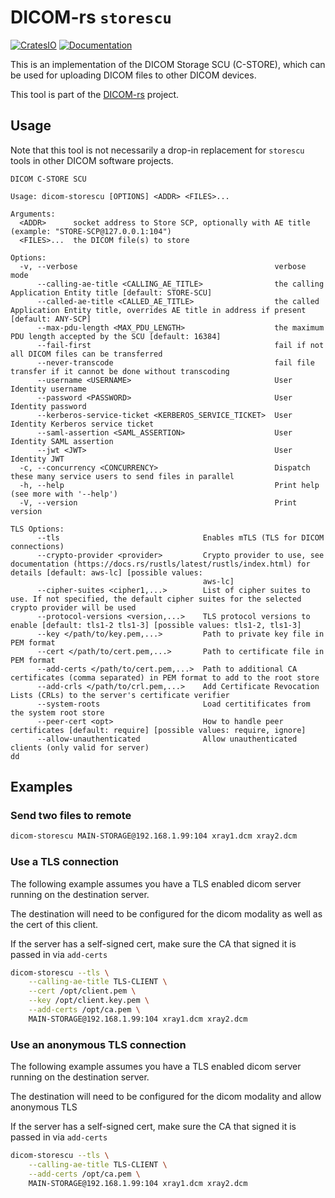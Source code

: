 # DICOM-rs `storescu`

[![CratesIO](https://img.shields.io/crates/v/dicom-storescu.svg)](https://crates.io/crates/dicom-storescu)
[![Documentation](https://docs.rs/dicom-storescu/badge.svg)](https://docs.rs/dicom-storescu)

This is an implementation of the DICOM Storage SCU (C-STORE),
which can be used for uploading DICOM files to other DICOM devices.

This tool is part of the [DICOM-rs](https://github.com/Enet4/dicom-rs) project.

## Usage

Note that this tool is not necessarily a drop-in replacement
for `storescu` tools in other DICOM software projects.

```none
DICOM C-STORE SCU

Usage: dicom-storescu [OPTIONS] <ADDR> <FILES>...

Arguments:
  <ADDR>      socket address to Store SCP, optionally with AE title (example: "STORE-SCP@127.0.0.1:104")
  <FILES>...  the DICOM file(s) to store

Options:
  -v, --verbose                                            verbose mode
      --calling-ae-title <CALLING_AE_TITLE>                the calling Application Entity title [default: STORE-SCU]
      --called-ae-title <CALLED_AE_TITLE>                  the called Application Entity title, overrides AE title in address if present [default: ANY-SCP]
      --max-pdu-length <MAX_PDU_LENGTH>                    the maximum PDU length accepted by the SCU [default: 16384]
      --fail-first                                         fail if not all DICOM files can be transferred
      --never-transcode                                    fail file transfer if it cannot be done without transcoding
      --username <USERNAME>                                User Identity username
      --password <PASSWORD>                                User Identity password
      --kerberos-service-ticket <KERBEROS_SERVICE_TICKET>  User Identity Kerberos service ticket
      --saml-assertion <SAML_ASSERTION>                    User Identity SAML assertion
      --jwt <JWT>                                          User Identity JWT
  -c, --concurrency <CONCURRENCY>                          Dispatch these many service users to send files in parallel
  -h, --help                                               Print help (see more with '--help')
  -V, --version                                            Print version

TLS Options:
      --tls                                Enables mTLS (TLS for DICOM connections)
      --crypto-provider <provider>         Crypto provider to use, see documentation (https://docs.rs/rustls/latest/rustls/index.html) for details [default: aws-lc] [possible values:
                                           aws-lc]
      --cipher-suites <cipher1,...>        List of cipher suites to use. If not specified, the default cipher suites for the selected crypto provider will be used
      --protocol-versions <version,...>    TLS protocol versions to enable [default: tls1-2 tls1-3] [possible values: tls1-2, tls1-3]
      --key </path/to/key.pem,...>         Path to private key file in PEM format
      --cert </path/to/cert.pem,...>       Path to certificate file in PEM format
      --add-certs </path/to/cert.pem,...>  Path to additional CA certificates (comma separated) in PEM format to add to the root store
      --add-crls </path/to/crl.pem,...>    Add Certificate Revocation Lists (CRLs) to the server's certificate verifier
      --system-roots                       Load certitificates from the system root store
      --peer-cert <opt>                    How to handle peer certificates [default: require] [possible values: require, ignore]
      --allow-unauthenticated              Allow unauthenticated clients (only valid for server)
dd
```

## Examples

### Send two files to remote

```sh
dicom-storescu MAIN-STORAGE@192.168.1.99:104 xray1.dcm xray2.dcm
```

### Use a TLS connection

The following example assumes you have a TLS enabled dicom server running on the destination server.

The destination will need to be configured for the dicom modality as well as the cert of this client.

If the server has a self-signed cert, make sure the CA that signed it is passed in via `add-certs`

```sh
dicom-storescu --tls \
    --calling-ae-title TLS-CLIENT \
    --cert /opt/client.pem \
    --key /opt/client.key.pem \
    --add-certs /opt/ca.pem \
    MAIN-STORAGE@192.168.1.99:104 xray1.dcm xray2.dcm
```

### Use an anonymous TLS connection

The following example assumes you have a TLS enabled dicom server running on the destination server.

The destination will need to be configured for the dicom modality and allow anonymous TLS

If the server has a self-signed cert, make sure the CA that signed it is passed in via `add-certs`

```sh
dicom-storescu --tls \
    --calling-ae-title TLS-CLIENT \
    --add-certs /opt/ca.pem \
    MAIN-STORAGE@192.168.1.99:104 xray1.dcm xray2.dcm
```